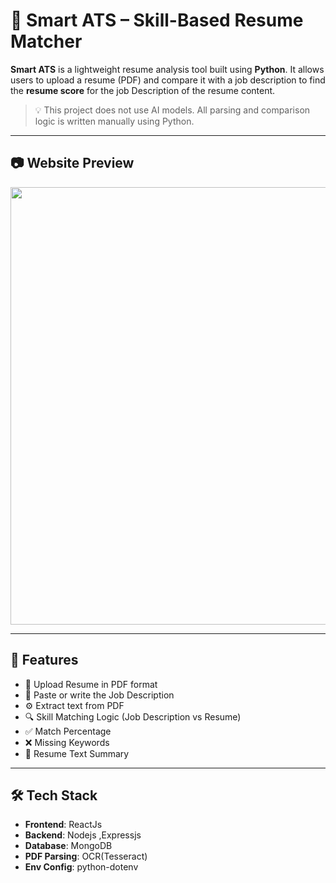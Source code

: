 # 🧠 Smart ATS – Skill-Based Resume Matcher

**Smart ATS** is a lightweight resume analysis tool built using **Python**. It allows users to upload a resume (PDF) and compare it with a job description to find the  **resume score** for the job Description of the resume content.

> 💡 This project does not use AI models. All parsing and comparison logic is written manually using Python.

---

## 📷 Website Preview

<img src="ats-frontend/assets/Screenshot (2).png" width="700"/>



---

## 🚀 Features

- 📄 Upload Resume in PDF format
- 📝 Paste or write the Job Description
- ⚙️ Extract text from PDF
- 🔍 Skill Matching Logic (Job Description vs Resume)
- ✅ Match Percentage
- ❌ Missing Keywords
- 📑 Resume Text Summary

---

## 🛠️ Tech Stack

- **Frontend**: ReactJs
- **Backend**: Nodejs ,Expressjs
- **Database**: MongoDB 
- **PDF Parsing**: OCR(Tesseract)
- **Env Config**: python-dotenv

